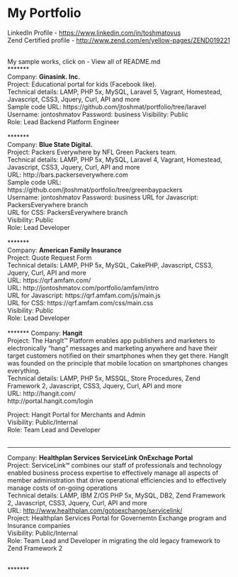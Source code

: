 My Portfolio <br />
=========
LinkedIn Profile - https://www.linkedin.com/in/toshmatovus
<br />
Zend Certified profile - http://www.zend.com/en/yellow-pages/ZEND019221

<br />
My sample works, click on - View all of README.md 
<br />
*******
<br />
Company: <strong> Ginasink. Inc.</strong> <br />
Project:  Educational portal for kids (Facebook like).<br />
Technical details: LAMP, PHP 5x, MySQL, Laravel 5, Vagrant, Homestead, Javascript, CSS3, Jquery, Curl, API and more<br />
Sample code URL: https://github.com/jtoshmat/portfolio/tree/laravel <br />
Username: jontoshmatov Password: business
Visibility: Public<br />
Role: Lead Backend Platform Engineer<br />
<br />
*******
<br />
Company: <strong> Blue State Digital.</strong> <br />
Project:  Packers Everywhere by NFL Green Packers team.<br />
Technical details: LAMP, PHP 5x, MySQL, Laravel 4, Vagrant, Homestead, Javascript, CSS3, Jquery, Curl, API and more<br />
URL: http://bars.packerseverywhere.com <br />
Sample code URL: https://github.com/jtoshmat/portfolio/tree/greenbaypackers <br />
Username: jontoshmatov Password: business
URL for Javascript: PackersEverywhere branch <br />
URL for CSS: PackersEverywhere branch<br />
Visibility: Public<br />
Role: Lead Developer<br />
<br />
*******
<br />
Company: <strong> American Family Insurance</strong> <br />
Project: Quote Request Form<br />
Technical details: LAMP, PHP 5x, MySQL, CakePHP, Javascript, CSS3, Jquery, Curl, API and more<br />
URL: https://qrf.amfam.com/<br />
URL: http://jontoshmatov.com/portfolio/amfam/intro<br />
URL for Javascript: https://qrf.amfam.com/js/main.js<br />
URL for CSS: https://qrf.amfam.com/css/main.css<br />
Visibility: Public<br />
Role: Lead Developer<br />
<br />
*******
Company: <strong>Hangit</strong><br />
Project: The HangIt™ Platform enables app publishers and marketers to electronically “hang” messages and marketing
anywhere and have their target customers notified on their smartphones when they get there. HangIt was founded on the principle that mobile location on smartphones changes everything.<br />
Technical details: LAMP, PHP 5x, MSSQL, Store Procedures, Zend Framework 2, Javascript, CSS3, Jquery, Curl, API and more<br />
URL: http://hangit.com/<br />
http://portal.hangit.com/login <br />

Project: Hangit Portal for Merchants and Admin<br />
Visibility: Public/Internal<br />
Role: Team Lead and Developer<br />
<br />
*******

Company: <strong>Healthplan Services ServiceLink OnExchage Portal</strong><br />
Project: ServiceLink℠ combines our staff of professionals and technology enabled business process expertise to effectively manage all aspects of member administration that drive operational efficiencies and to effectively manage costs of on-going operations<br />
Technical details: LAMP, IBM Z/OS PHP 5x, MySQL, DB2, Zend Framework 2, Javascript, CSS3, Jquery, Curl, API and more<br />
URL: http://www.healthplan.com/gotoexchange/servicelink/<br />
Project: Healthplan Services Portal for Governemtn Exchange program and Insurance companies<br />
Visibility: Public/Internal<br />
Role: Team Lead and Developer in migrating the old legacy framework to Zend Framework 2<br />

<br />
*******
